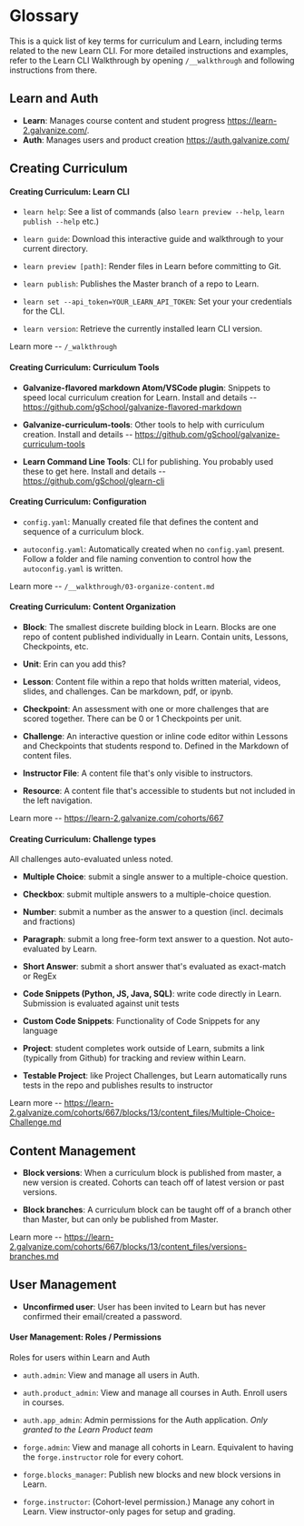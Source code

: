# Glossary

This is a quick list of key terms for curriculum and Learn, including terms related to the new Learn CLI. For more detailed instructions and examples, refer to the Learn CLI Walkthrough by opening `/__walkthrough` and following instructions from there.

## Learn and Auth

* **Learn**: Manages course content and student progress https://learn-2.galvanize.com/.
* **Auth**: Manages users and product creation https://auth.galvanize.com/


## Creating Curriculum

#### Creating Curriculum: Learn CLI

* `learn help`: See a list of commands (also `learn preview --help`, `learn publish --help` etc.)

* `learn guide`: Download this interactive guide and walkthrough to your current directory.

* `learn preview [path]`:  Render files in Learn before committing to Git.

* `learn publish`: Publishes the Master branch of a repo to Learn.

* `learn set --api_token=YOUR_LEARN_API_TOKEN`: Set your your credentials for the CLI.

* `learn version`: Retrieve the currently installed learn CLI version.

Learn more -- `/_walkthrough`


#### Creating Curriculum: Curriculum Tools

* **Galvanize-flavored markdown Atom/VSCode plugin**: Snippets to speed local curriculum creation for Learn.
Install and details -- https://github.com/gSchool/galvanize-flavored-markdown

* **Galvanize-curriculum-tools**: Other tools to help with curriculum creation.
Install and details -- https://github.com/gSchool/galvanize-curriculum-tools

* **Learn Command Line Tools**: CLI for publishing. You probably used these to get here.
Install and details -- https://github.com/gSchool/glearn-cli


#### Creating Curriculum: Configuration

* `config.yaml`: Manually created file that defines the content and sequence of a curriculum block.

* `autoconfig.yaml`: Automatically created when no `config.yaml` present. Follow a folder and file naming convention to control how the `autoconfig.yaml` is written.

Learn more -- `/__walkthrough/03-organize-content.md`


#### Creating Curriculum: Content Organization

* **Block**: The smallest discrete building block in Learn. Blocks are one repo of content published individually in Learn. Contain units, Lessons, Checkpoints, etc.

* **Unit**: Erin can you add this?

* **Lesson**: Content file within a repo that holds written material, videos, slides, and challenges. Can be markdown, pdf, or ipynb.

* **Checkpoint**: An assessment with one or more challenges that are scored together. There can be 0 or 1 Checkpoints per unit.

* **Challenge**: An interactive question or inline code editor within Lessons and Checkpoints that students respond to. Defined in the Markdown of content files.

* **Instructor File**: A content file that's only visible to instructors.

* **Resource**: A content file that's accessible to students but not included in the left navigation.

Learn more -- https://learn-2.galvanize.com/cohorts/667


#### Creating Curriculum: Challenge types

All challenges auto-evaluated unless noted.

* **Multiple Choice**: submit a single answer to a multiple-choice question.

* **Checkbox**: submit multiple answers to a multiple-choice question.

* **Number**: submit a number as the answer to a question (incl. decimals and fractions)

* **Paragraph**: submit a long free-form text answer to a question. Not auto-evaluated by Learn.  

* **Short Answer**: submit a short answer that's evaluated as exact-match or RegEx

* **Code Snippets (Python, JS, Java, SQL)**: write code directly in Learn. Submission is evaluated against unit tests

* **Custom Code Snippets**: Functionality of Code Snippets for any language

* **Project**: student completes work outside of Learn, submits a link (typically from Github) for tracking and review within Learn.

* **Testable Project**: like Project Challenges, but Learn automatically runs tests in the repo and publishes results to instructor

Learn more -- https://learn-2.galvanize.com/cohorts/667/blocks/13/content_files/Multiple-Choice-Challenge.md


## Content Management

* **Block versions**: When a curriculum block is published from master, a new version is created. Cohorts can teach off of latest version or past versions.

* **Block branches**: A curriculum block can be taught off of a branch other than Master, but can only be published from Master.

Learn more -- https://learn-2.galvanize.com/cohorts/667/blocks/13/content_files/versions-branches.md


## User Management

* **Unconfirmed user**: User has been invited to Learn but has never confirmed their email/created a password.


#### User Management: Roles / Permissions

Roles for users within Learn and Auth

* `auth.admin`: View and manage all users in Auth.

* `auth.product_admin`: View and manage all courses in Auth. Enroll users in courses.

* `auth.app_admin`: Admin permissions for the Auth application. *Only granted to the Learn Product team*

* `forge.admin`: View and manage all cohorts in Learn. Equivalent to having the `forge.instructor` role for every cohort.

* `forge.blocks_manager`: Publish new blocks and new block versions in Learn.

* `forge.instructor`: (Cohort-level permission.) Manage any cohort in Learn. View instructor-only pages for setup and grading.
